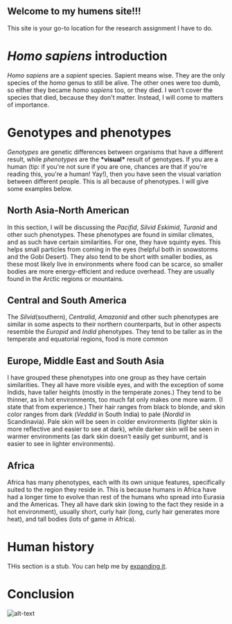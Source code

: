 ## Welcome to my humens site!!!

This site is your go-to location for the research assignment I have to do.
# _Homo sapiens_ introduction
_Homo sapiens_ are a _sapient_ species. Sapient means wise. They are the only species of the _homo_ genus to still be alive. The other ones were too dumb, so either they became _homo sapiens_ too, or they died. I won't cover the species that died, because they don't matter. Instead, I will come to matters of importance.
# Genotypes and phenotypes
_Genotypes_ are genetic differences between organisms that have a different result, while _phenotypes_ are the **\*visual\*** result of genotypes.
If you are a human (tip: if you're not sure if you are one, chances are that if you're reading this, you're a human! Yay!), then you have seen the visual variation between different people. This is all because of phenotypes. I will give some examples below.
## North Asia-North American
In this section, I will be discussing the _Pacifid_, _Silvid_ _Eskimid_, _Turanid_ and other such phenotypes.
These phenotypes are found in similar climates, and as such have certain similarities.
For one, they have squinty eyes. This helps small particles from coming in the eyes (helpful both in snowstorms and the Gobi Desert). They also tend to be short with smaller bodies, as these most likely live in environments where food can be scarce, so smaller bodies are more energy-efficient and reduce overhead. They are usually found in the Arctic regions or mountains.
## Central and South America
The _Silvid_(southern), _Centralid_, _Amazonid_ and other such phenotypes are similar in some aspects to their northern counterparts, but in other aspects resemble the _Europid_ and _Indid_ phenotypes. They tend to be taller as in the temperate and equatorial regions, food is more common
## Europe, Middle East and South Asia
I have grouped these phenotypes into one group as they have certain similarities. They all have more visible eyes, and with the exception of some Indids, have taller heights (mostly in the temperate zones.) They tend to be thinner, as in hot environments, too much fat only makes one more warm. (I state that from experience.) Their hair ranges from black to blonde, and skin color ranges from dark (_Veddid_ in South India) to pale (_Nordid_ in Scandinavia). Pale skin will be seen in colder environments (lighter skin is more reflective and easier to see at dark), while darker skin will be seen in warmer environments (as dark skin doesn't easily get sunburnt, and is easier to see in lighter environments).
## Africa
Africa has many phenotypes, each with its own unique features, specifically suited to the region they reside in. This is because humans in Africa have had a longer time to evolve than rest of the humans who spread into Eurasia and the Americas. They all have dark skin (owing to the fact they reside in a hot environment), usually short, curly hair (long, curly hair generates more heat), and tall bodies (lots of game in Africa).

# Human history
THis section is a stub. You can help me by [expanding it](https://prose.io/#yagyaxt1068/legendary-broccoli/edit/master/index.md).
# Conclusion
![alt-text](https://imgs.xkcd.com/comics/thesis_defense.png "MY RESULTS ARE A SIGNIFICANT IMPROVEMENT ON THE STATE OF THE AAAAAAAAAAAART")
